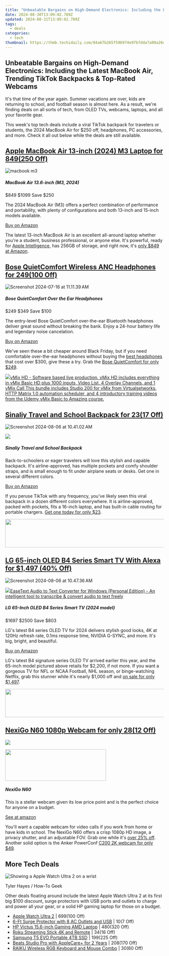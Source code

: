 ```yaml
---
title: "Unbeatable Bargains on High-Demand Electronics: Including the Latest MacBook Air, Trending TikTok Backpacks & Top-Rated Webcams"
date: 2024-08-30T13:09:02.789Z
updated: 2024-08-31T13:09:02.789Z
tags:
  - deals
categories:
  - tech
thumbnail: https://thmb.techidaily.com/84a67b265f596974e97bfdda7a90a26dbf8d262c88616db568ebfae06dbc4deb.jpg
---
```


## Unbeatable Bargains on High-Demand Electronics: Including the Latest MacBook Air, Trending TikTok Backpacks & Top-Rated Webcams

It's that time of the year again. Summer vacations are over, kids are returning to school, and football season is almost here. As a result, we're finding deals on all sorts of tech, from OLED TVs, webcams, laptops, and all your favorite gear.

 This week's top tech deals include a viral TikTok backpack for travelers or students, the 2024 MacBook Air for $250 off, headphones, PC accessories, and more. Check it all out below while the deals are still available.

## [Apple MacBook Air 13-inch (2024) M3 Laptop for $849 ($250 Off)](https://www.amazon.com/Apple-2024-MacBook-13-inch-Laptop/dp/B0CX23V2ZK?tag=hotoge-20&ascsubtag=UUhtgUeUpU2004654&asc%5Frefurl=https%3A%2F%2Fwww.howtogeek.com%2Ftech-deals-macbook-tiktok-backpack-tv-webcam%2F&asc%5Fcampaign=Short-Term) 

![macbook m3](https://static1.howtogeekimages.com/wordpress/wp-content/uploads/2024/06/macbook-m3.png) 

#####  MacBook Air 13.6-inch (M3, 2024)

$849 $1099 Save $250 

The 2024 MacBook Air (M3) offers a perfect combination of performance and portability, with plenty of configurations and both 13-inch and 15-inch models available.

[Buy on Amazon](https://www.amazon.com/Apple-2024-MacBook-13-inch-Laptop/dp/B0CX23V2ZK?tag=hotoge-20&ascsubtag=UUhtgUeUpU2004654&asc%5Frefurl=https%3A%2F%2Fwww.howtogeek.com%2Ftech-deals-macbook-tiktok-backpack-tv-webcam%2F&asc%5Fcampaign=Short-Term) 

 The latest 13-inch MacBook Air is an excellent all-around laptop whether you're a student, business professional, or anyone else. It's powerful, ready for [Apple Intelligence](https://hardware-updates.techidaily.com/step-by-step-guide-solving-arduino-uno-driver-malfunctions-in-windows-environment/), has 256GB of storage, and right now, it's [only $849 at Amazon](https://www.amazon.com/Apple-2024-MacBook-13-inch-Laptop/dp/B0CX23V2ZK?tag=hotoge-20&ascsubtag=UUhtgUeUpU2004654&asc%5Frefurl=https%3A%2F%2Fwww.howtogeek.com%2Ftech-deals-macbook-tiktok-backpack-tv-webcam%2F&asc%5Fcampaign=Short-Term).

## [Bose QuietComfort Wireless ANC Headphones for $249 ($100 Off)](https://www.amazon.com/Bose-QuietComfort-Cancelling-Headphones-Bluetooth/dp/B0CCZ1SQ8G?th=1&tag=hotoge-20&ascsubtag=UUhtgUeUpU2004654&asc%5Frefurl=https%3A%2F%2Fwww.howtogeek.com%2Ftech-deals-macbook-tiktok-backpack-tv-webcam%2F&asc%5Fcampaign=Short-Term) 

![Screenshot 2024-07-16 at 11.11.39 AM](https://static1.howtogeekimages.com/wordpress/wp-content/uploads/2024/07/screenshot-2024-07-16-at-11-11-39-am.jpg) 

#####  Bose QuietComfort Over the Ear Headphones

$249 $349 Save $100 

The entry-level Bose QuietComfort over-the-ear Bluetooth headphones deliver great sound without breaking the bank. Enjoy a 24-hour battery life and legendary noise cancelation. 

[Buy on Amazon](https://www.amazon.com/dp/B0CCZC9J1V?tag=hotoge-20&ascsubtag=UUhtgUeUpU2004654&asc%5Frefurl=https%3A%2F%2Fwww.howtogeek.com%2Ftech-deals-macbook-tiktok-backpack-tv-webcam%2F&asc%5Fcampaign=Short-Term) 

 We've seen these a bit cheaper around Black Friday, but if you need comfortable over-the-ear headphones without buying the [best headphones](https://mondly-stories.techidaily.com/perfezionamento-dei-numeri-italiani-per-la-comunicazione-da-1-1000/) that cost over $300, give these a try. Grab the [Bose QuietComfort for only $249](https://www.amazon.com/Bose-QuietComfort-Cancelling-Headphones-Bluetooth/dp/B0CCZ1SQ8G?th=1&tag=hotoge-20&ascsubtag=UUhtgUeUpU2004654&asc%5Frefurl=https%3A%2F%2Fwww.howtogeek.com%2Ftech-deals-macbook-tiktok-backpack-tv-webcam%2F&asc%5Fcampaign=Short-Term).

<!-- affiliate ads begin -->
<a href="https://secure.2checkout.com/order/checkout.php?PRODS=4718730&QTY=1&AFFILIATE=108875&CART=1"> <img src="https://secure.avangate.com/images/merchant/ce9a6fb2becc2d235e62b125e9260102/products/copy_vMixCallScreenshot1-large.jpg" border="0">vMix HD - Software based live production. vMix HD includes everything in vMix Basic HD plus 1000 inputs, Video List, 4 Overlay Channels, and 1 vMix Call 
This bundle includes Studio 200 for vMix from Virtualsetworks, HTTP Matrix 1.0 automation scheduler, and 4 introductory training videos from the Udemy vMix Basic to Amazing course. </a>
<!-- affiliate ads end -->
## [Sinaliy Travel and School Backpack for $23 ($17 Off)](https://www.amazon.com/Sinaliy-Backpack-Approved-Waterproof-Business/dp/B0C5CJCLT4/?th=1&tag=hotoge-20&ascsubtag=UUhtgUeUpU2004654&asc%5Frefurl=https%3A%2F%2Fwww.howtogeek.com%2Ftech-deals-macbook-tiktok-backpack-tv-webcam%2F&asc%5Fcampaign=Short-Term) 

![Screenshot 2024-08-06 at 10.41.02 AM](https://static1.howtogeekimages.com/wordpress/wp-content/uploads/2024/08/screenshot-2024-08-06-at-10-41-02-am.jpg) 

<!-- affiliate ads begin -->
<a href="https://shop.incomedia.eu/order/checkout.php?PRODS=39655089&QTY=1&AFFILIATE=108875&CART=1"><img src="https://incomedia.eu/files/images/affiliates/wa/01_WA_728x90.jpg" border="0"></a>
<!-- affiliate ads end -->
#####  Sinaliy Travel and School Backpack

Back-to-schoolers or eager travelers will love this stylish and capable backpack. It's airline-approved, has multiple pockets and comfy shoulder straps, and is small enough to fit under airplane seats or desks. Get one in several different colors. 

[Buy on Amazon](https://www.amazon.com/Sinaliy-Backpack-Approved-Waterproof-Business/dp/B0C5CJCLT4/?th=1&tag=hotoge-20&ascsubtag=UUhtgUeUpU2004654&asc%5Frefurl=https%3A%2F%2Fwww.howtogeek.com%2Ftech-deals-macbook-tiktok-backpack-tv-webcam%2F&asc%5Fcampaign=Short-Term) 

 If you peruse TikTok with any frequency, you've likely seen this viral backpack in a dozen different colors everywhere. It is airline-approved, packed with pockets, fits a 16-inch laptop, and has built-in cable routing for portable chargers. [Get one today for only $23](https://www.amazon.com/Sinaliy-Backpack-Approved-Waterproof-Business/dp/B0C5CJCLT4/?th=1&tag=hotoge-20&ascsubtag=UUhtgUeUpU2004654&asc%5Frefurl=https%3A%2F%2Fwww.howtogeek.com%2Ftech-deals-macbook-tiktok-backpack-tv-webcam%2F&asc%5Fcampaign=Short-Term).

<!-- affiliate ads begin -->
<a href="https://arkmc.pxf.io/c/5597632/427477/5172" target="_top" id="427477"><img src="//a.impactradius-go.com/display-ad/5172-427477" border="0" alt="" width="728" height="90"/></a><img height="0" width="0" src="https://arkmc.pxf.io/i/5597632/427477/5172" style="position:absolute;visibility:hidden;" border="0" />
<!-- affiliate ads end -->
## [LG 65-inch OLED B4 Series Smart TV With Alexa for $1,497 (40% Off)](http://www.amazon.com/LG-65-Inch-Processor-AI-Powered-OLED65B4PUA/dp/B0CVS18Z6R?th=1&tag=hotoge-20&ascsubtag=UUhtgUeUpU2004654&asc%5Frefurl=https%3A%2F%2Fwww.howtogeek.com%2Ftech-deals-macbook-tiktok-backpack-tv-webcam%2F&asc%5Fcampaign=Short-Term) 

![Screenshot 2024-08-06 at 10.47.36 AM](https://static1.howtogeekimages.com/wordpress/wp-content/uploads/2024/08/screenshot-2024-08-06-at-10-47-36-am.jpg) 

<!-- affiliate ads begin -->
<a href="https://secure.2checkout.com/order/checkout.php?PRODS=40203538&QTY=1&AFFILIATE=108875&CART=1"><img src="https://secure.avangate.com/images/merchant/cc4b82e826b52ec41c810301548e8f48/products/audio-to-text-transcription-software.png" border="0">EaseText Audio to Text Converter for Windows (Personal Edition) - An intelligent tool to transcribe & convert audio to text freely </a>
<!-- affiliate ads end -->
#####  LG 65-Inch OLED B4 Series Smart TV (2024 model)

$1697 $2500 Save $803 

LG's latest B4 series OLED TV for 2024 delivers stylish good looks, 4K at 120Hz refresh rate, 0.1ms response time, NVIDIA G-SYNC, and more. It's big, bright, and beautiful. 

[Buy on Amazon](https://www.amazon.com/LG-65-Inch-Processor-AI-Powered-OLED65B4PUA/dp/B0CVS18Z6R?th=1&tag=hotoge-20&ascsubtag=UUhtgUeUpU2004654&asc%5Frefurl=https%3A%2F%2Fwww.howtogeek.com%2Ftech-deals-macbook-tiktok-backpack-tv-webcam%2F&asc%5Fcampaign=Short-Term) 

 LG's latest B4 signature series OLED TV arrived earlier this year, and the 65-inch model pictured above retails for $2,200, if not more. If you want a gorgeous TV for NFL or NCAA Football, NHL season, or binge-watching Netflix, grab this stunner while it's nearly $1,000 off and [on sale for only $1,497](https://www.amazon.com/LG-65-Inch-Processor-AI-Powered-OLED65B4PUA/dp/B0CVS18Z6R?th=1&tag=hotoge-20&ascsubtag=UUhtgUeUpU2004654&asc%5Frefurl=https%3A%2F%2Fwww.howtogeek.com%2Ftech-deals-macbook-tiktok-backpack-tv-webcam%2F&asc%5Fcampaign=Short-Term).

<!-- affiliate ads begin -->
<a href="https://mindmanager.sjv.io/c/5597632/1787667/20231" target="_top" id="1787667"><img src="//a.impactradius-go.com/display-ad/20231-1787667" border="0" alt="" width="728" height="90"/></a><img height="0" width="0" src="https://imp.pxf.io/i/5597632/1787667/20231" style="position:absolute;visibility:hidden;" border="0" />
<!-- affiliate ads end -->
## [NexiGo N60 1080p Webcam for only $28 ($12 Off)](https://www.amazon.com/Microphone-NexiGo-Computer-110-degree-Conferencing/dp/B088TSR6YJ/?th=1&tag=hotoge-20&ascsubtag=UUhtgUeUpU2004654&asc%5Frefurl=https%3A%2F%2Fwww.howtogeek.com%2Ftech-deals-macbook-tiktok-backpack-tv-webcam%2F&asc%5Fcampaign=Short-Term) 

![](https://static1.howtogeekimages.com/wordpress/wp-content/uploads/2023/08/41tyb74yval-_sl500_-1.jpg) 

<!-- affiliate ads begin -->
<a href="https://proteahair.pxf.io/c/5597632/1983634/23621" target="_top" id="1983634"><img src="//a.impactradius-go.com/display-ad/23621-1983634" border="0" alt="" width="320" height="100"/></a><img height="0" width="0" src="https://imp.pxf.io/i/5597632/1983634/23621" style="position:absolute;visibility:hidden;" border="0" />
<!-- affiliate ads end -->
#####  NexiGo N60

This is a stellar webcam given its low price point and is the perfect choice for anyone on a budget.

[See at amazon](https://www.amazon.com/Microphone-NexiGo-Computer-110-degree-Conferencing/dp/B088TSR6YJ/?tag=hotoge-20&ascsubtag=UUhtgUeUpU2004654&asc%5Frefurl=https%3A%2F%2Fwww.howtogeek.com%2Ftech-deals-macbook-tiktok-backpack-tv-webcam%2F&asc%5Fcampaign=Short-Term) 

 You'll want a capable webcam for video calls if you work from home or have kids in school. The NexiGo N60 offers a crisp 1080p HD image, a privacy shutter, and an adjustable FOV. Grab one while it's [over 25% off](https://www.amazon.com/Microphone-NexiGo-Computer-110-degree-Conferencing/dp/B088TSR6YJ/?th=1&tag=hotoge-20&ascsubtag=UUhtgUeUpU2004654&asc%5Frefurl=https%3A%2F%2Fwww.howtogeek.com%2Ftech-deals-macbook-tiktok-backpack-tv-webcam%2F&asc%5Fcampaign=Short-Term). Another solid option is the Anker PowerConf [C200 2K webcam for only $49](https://www.amazon.com/Anker-PowerConf-Microphones-Adjustable-Correction/dp/B09MFMTMPD?tag=hotoge-20&ascsubtag=UUhtgUeUpU2004654&asc%5Frefurl=https%3A%2F%2Fwww.howtogeek.com%2Ftech-deals-macbook-tiktok-backpack-tv-webcam%2F&asc%5Fcampaign=Short-Term).

##  More Tech Deals

![Showing a Apple Watch Ultra 2 on a wrist](https://static1.howtogeekimages.com/wordpress/wp-content/uploads/wm/2023/09/apple-watch-ultra-2-1.JPG) 

Tyler Hayes / How-To Geek

 Other deals floating around include the latest Apple Watch Ultra 2 at its first big $100 discount, surge protectors with USB ports and outlets to charge and power all your gear, or a solid HP gaming laptop for those on a budget.

* [Apple Watch Ultra 2](https://www.amazon.com/dp/B0CSVCVXZF/?tag=hotoge-20&ascsubtag=UUhtgUeUpU2004654&asc%5Frefurl=https%3A%2F%2Fwww.howtogeek.com%2Ftech-deals-macbook-tiktok-backpack-tv-webcam%2F&asc%5Fcampaign=Short-Term) | $699 ($100 Off)
* [6-Ft Surge Protector with 8 AC Outlets and USB](https://www.amazon.com/Surge-Protector-Power-Strip-Extension/dp/B09PDLBFKY?th=1&tag=hotoge-20&ascsubtag=UUhtgUeUpU2004654&asc%5Frefurl=https%3A%2F%2Fwww.howtogeek.com%2Ftech-deals-macbook-tiktok-backpack-tv-webcam%2F&asc%5Fcampaign=Short-Term) | $10 ($7 Off)
* [HP Victus 15.6-inch Gaming AMD Laptop](https://shop-links.co/link/?exclusive=1&publisher_slug=itechdaily19598&url=https%3A%2F%2Fwww.bestbuy.com%2Fsite%2Fhp-victus-15-6-full-hd-gaming-laptop-amd-ryzen-5-7535hs-8gb-ddr5-memory-amd-radeon-rx-6550m-512gb-ssd-mica-silver%2F6578933.p%3FskuId%3D6578933) | $480 ($320 Off)
* [Roku Streaming Stick 4K and Remote](https://www.amazon.com/Roku-Streaming-Device-Vision-Controls/dp/B09BKCDXZC?tag=hotoge-20&ascsubtag=UUhtgUeUpU2004654&asc%5Frefurl=https%3A%2F%2Fwww.howtogeek.com%2Ftech-deals-macbook-tiktok-backpack-tv-webcam%2F&asc%5Fcampaign=Short-Term) | $34 ($16 Off)
* [Samsung T5 EVO Portable 4TB SSD](https://www.amazon.com/SAMSUNG-Portable-External-MU-PH4T0S-AM/dp/B0CMDJXZ19?th=1&tag=hotoge-20&ascsubtag=UUhtgUeUpU2004654&asc%5Frefurl=https%3A%2F%2Fwww.howtogeek.com%2Ftech-deals-macbook-tiktok-backpack-tv-webcam%2F&asc%5Fcampaign=Short-Term) | $199 ($225 Off)
* [Beats Studio Pro with AppleCare+ for 2 Years](https://www.amazon.com/dp/B0CMZ3YTHK?th=1&tag=hotoge-20&ascsubtag=UUhtgUeUpU2004654&asc%5Frefurl=https%3A%2F%2Fwww.howtogeek.com%2Ftech-deals-macbook-tiktok-backpack-tv-webcam%2F&asc%5Fcampaign=Short-Term) | $208 ($170 Off)
* [RAIKU Wireless RGB Keyboard and Mouse Combo](https://redirect.viglink.com/?key=e7eab128eb8d1c53e14db14f4c632447&cuid=UUhtgUeUpU2004654&u=https%3A%2F%2Fwww.walmart.com%2Fip%2FWireless-Keyboard-Mouse-Combo-87-Keys-Rechargeable-Gaming-Set-Silent-Ergonomic-Anti-Ghosting-Keyboard-W-2-4G-USB-Receiver-7-Color-Backlit-Windows-Des%2F3953394220) | $30 ($60 Off)

<ins class="adsbygoogle"
     style="display:block"
     data-ad-format="autorelaxed"
     data-ad-client="ca-pub-7571918770474297"
     data-ad-slot="1223367746"></ins>



<ins class="adsbygoogle"
     style="display:block"
     data-ad-client="ca-pub-7571918770474297"
     data-ad-slot="8358498916"
     data-ad-format="auto"
     data-full-width-responsive="true"></ins>


